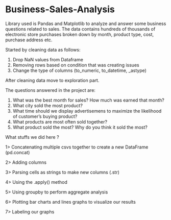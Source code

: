 # Business-Sales-Analysis

Library used is Pandas and Matplotlib to analyze and answer some business questions related to sales. The data contains hundreds of thousands of electronic store purchases broken down by month, product type, cost, purchase address etc.

Started by cleaning data as follows:
1) Drop NaN values from Dataframe
2) Removing rows based on condition that was creating issues
3) Change the type of columns (to_numeric, to_datetime, _astype)

After cleaning data move to exploration part.

The questions answered in the project are:
1) What was the best month for sales? How much was earned that month?
2) What city sold the most product?
3) What time should we display advertisemens to maximize the likelihood of customer’s buying product?
4) What products are most often sold together?
5) What product sold the most? Why do you think it sold the most?

What stuffs we did here ?

1> Concatenating multiple csvs together to create a new DataFrame (pd.concat)

2> Adding columns

3> Parsing cells as strings to make new columns (.str)

4> Using the .apply() method

5> Using groupby to perform aggregate analysis

6> Plotting bar charts and lines graphs to visualize our results

7> Labeling our graphs
